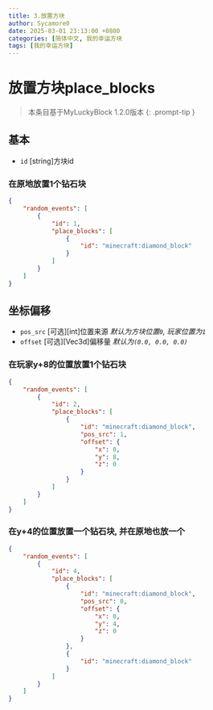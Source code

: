 ```yaml
---
title: 3.放置方块
author: Sycamore0
date: 2025-03-01 23:13:00 +0800
categories: [简体中文, 我的幸运方块
tags: [我的幸运方块]
---
```


# 放置方块place_blocks

> 本条目基于MyLuckyBlock 1.2.0版本
{: .prompt-tip }

## 基本
- `id` [string]方块id
### 在原地放置1个钻石块
```json
{
    "random_events": [
        {
            "id": 1,
            "place_blocks": [
                {
                    "id": "minecraft:diamond_block"
                }
            ]
        }
    ]
}
```

## 坐标偏移
- `pos_src` [可选][int]位置来源 *默认为方块位置`0`, 玩家位置为`1`*
- `offset` [可选][Vec3d]偏移量 *默认为`(0.0, 0.0, 0.0)`*
### 在玩家y+8的位置放置1个钻石块
```json
{
    "random_events": [
        {
            "id": 2,
            "place_blocks": [
                {
                    "id": "minecraft:diamond_block",
                    "pos_src": 1,
                    "offset": {
                        "x": 0,
                        "y": 8,
                        "z": 0
                    }
                }
            ]
        }
    ]
}
```
### 在y+4的位置放置一个钻石块, 并在原地也放一个
```json
{
    "random_events": [
        {
            "id": 4,
            "place_blocks": [
                {
                    "id": "minecraft:diamond_block",
                    "pos_src": 0,
                    "offset": {
                        "x": 0,
                        "y": 4,
                        "z": 0
                    }
                },
                {
                    "id": "minecraft:diamond_block"
                }
            ]
        }
    ]
}
```
